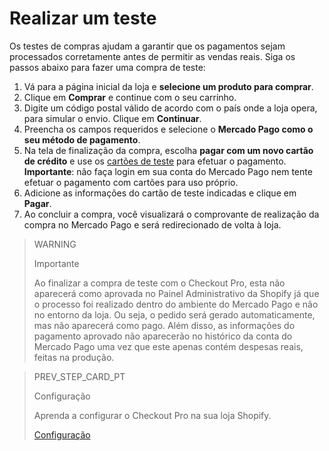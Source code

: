 # Realizar um teste

Os testes de compras ajudam a garantir que os pagamentos sejam processados corretamente antes de permitir as vendas reais. Siga os passos abaixo para fazer uma compra de teste:

1. Vá para a página inicial da loja e **selecione um produto para comprar**.
2. Clique em **Comprar** e continue com o seu carrinho.
3. Digite um código postal válido de acordo com o país onde a loja opera, para simular o envio. Clique em **Continuar**.
4. Preencha os campos requeridos e selecione o **Mercado Pago como o seu método de pagamento**.
5. Na tela de finalização da compra, escolha **pagar com um novo cartão de crédito** e use os [cartões de teste](/developers/pt/docs/shopify/test-cards) para efetuar o pagamento. **Importante**: não faça login em sua conta do Mercado Pago nem tente efetuar o pagamento com cartões para uso próprio.
6. Adicione as informações do cartão de teste indicadas e clique em **Pagar**.
7. Ao concluir a compra, você visualizará o comprovante de realização da compra no Mercado Pago e será redirecionado de volta à loja.


> WARNING
>
> Importante
>
> Ao finalizar a compra de teste com o Checkout Pro, esta não aparecerá como aprovada no Painel Administrativo da Shopify já que o processo foi realizado dentro do ambiente do Mercado Pago e não no entorno da loja. Ou seja, o pedido será gerado automaticamente, mas não aparecerá como pago. Além disso, as informações do pagamento aprovado não aparecerão no histórico da conta do Mercado Pago uma vez que este apenas contém despesas reais, feitas na produção.


> PREV_STEP_CARD_PT
>
> Configuração
>
> Aprenda a configurar o Checkout Pro na sua loja Shopify.
>
> [Configuração](/developers/pt/docs/shopify/configuration)

